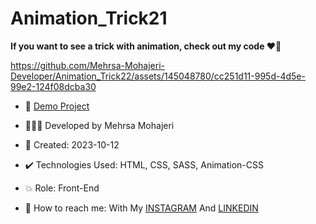 # Animation_Trick21

**If you want to see a trick with animation, check out my code ♥️👀**  

https://github.com/Mehrsa-Mohajeri-Developer/Animation_Trick22/assets/145048780/cc251d11-995d-4d5e-99e2-124f08dcba30
       
- 🔗 [Demo Project](https://mehrsa-mohajeri-developer.github.io/Animation_Trick21/) 
   
- 👩🏻‍💻 Developed by Mehrsa Mohajeri  
 
- 📆 Created: 2023-10-12

- ✔️ Technologies Used: HTML, CSS, SASS, Animation-CSS

- 💥 Role: Front-End

- 📲 How to reach me: With My [INSTAGRAM](https://www.instagram.com/mehrsa_mohajeri_developer) And [LINKEDIN](https://www.linkedin.com/in/mehrsa-mohajeri-developer)
